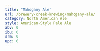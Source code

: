 ```yaml
---
title: "Mahogany Ale"
url: /brewery-creek-brewing/mahogany-ale/
category: North American Ale
style: American-Style Pale Ale
abv: 0
ibu: 0
srm: 0
upc: 0
---
```


